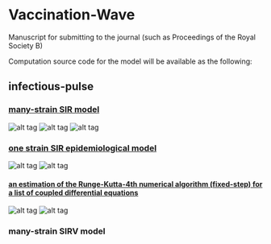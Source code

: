 # Vaccination-Wave
Manuscript for submitting to the journal (such as Proceedings of the Royal Society B)

Computation source code for the model will be available as the following:

## infectious-pulse
### [many-strain SIR model](http://nbviewer.ipython.org/github/alvason/infectious-pulse/blob/master/sir-array/sir_array_mutation.ipynb)
![alt tag](https://github.com/alvason/infectious-pulse/blob/master/sir-array/figure/infectious-pulse-mutation-continuous.png)
![alt tag](https://github.com/alvason/infectious-pulse/blob/master/sir-array/figure/infectious-pulse-mutation-discrete.png)
![alt tag](https://github.com/alvason/infectious-pulse/blob/master/sir-array/figure/many-strain-SIR.png)
### [one strain SIR epidemiological model](http://nbviewer.ipython.org/github/alvason/infectious-pulse/blob/master/sir/sir.ipynb)
![alt tag](https://github.com/alvason/infectious-pulse/blob/master/sir/figure/sir.png)
![alt tag](https://github.com/alvason/infectious-pulse/blob/master/sir/figure/revivalSIR.png)
#### [an estimation of the Runge-Kutta-4th numerical algorithm (fixed-step) for a list of coupled differential equations](http://nbviewer.ipython.org/github/alvason/infectious-pulse/blob/master/sir/runge_kutta.ipynb)
![alt tag](https://github.com/alvason/infectious-pulse/blob/master/sir/figure/effectivenessRK4.png)
![alt tag](https://github.com/alvason/infectious-pulse/blob/master/sir/figure/errorRK4.png)
### many-strain SIRV model
